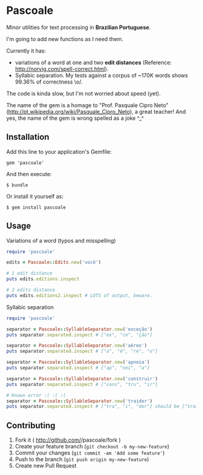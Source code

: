 # Pascoale

Minor utilities for text processing in **Brazilian Portuguese**.

I'm going to add new functions as I need them.

Currently it has:
- variations of a word at one and two **edit distances** (Reference: http://norvig.com/spell-correct.html).
- Syllabic separation. My tests against a corpus of ~170K words shows 99.36% of correctness \o/.

The code is kinda slow, but I'm not worried about speed (yet).

The name of the gem is a homage to "Prof. Pasquale Cipro Neto" (http://pt.wikipedia.org/wiki/Pasquale_Cipro_Neto), a great teacher! And yes, the name of the gem is wrong spelled as a joke ^_^

## Installation

Add this line to your application's Gemfile:

    gem 'pascoale'

And then execute:

    $ bundle

Or install it yourself as:

    $ gem install pascoale

## Usage

Variations of a word (typos and misspelling)

```ruby
require 'pascoale'

edits = Pascoale::Edits.new('você')

# 1 edit distance
puts edits.editions.inspect

# 2 edits distance
puts edits.editions2.inspect # LOTS of output, beware.
```

Syllabic separation

```ruby
require 'pascoale'

separator = Pascoale::SyllableSeparator.new('exceção')
puts separator.separated.inspect # ["ex", "ce", "ção"]

separator = Pascoale::SyllableSeparator.new('aéreo')
puts separator.separated.inspect # ["a", "é", "re", "o"]

separator = Pascoale::SyllableSeparator.new('apneia')
puts separator.separated.inspect # ["ap", "nei", "a"]

separator = Pascoale::SyllableSeparator.new('construir')
puts separator.separated.inspect # ["cons", "tru", "ir"]

# Known error :( :( :(
separator = Pascoale::SyllableSeparator.new('traidor')
puts separator.separated.inspect # ["tra", "i", "dor"] should be ["trai", "dor"]

```

## Contributing

1. Fork it ( http://github.com/<my-github-username>/pascoale/fork )
2. Create your feature branch (`git checkout -b my-new-feature`)
3. Commit your changes (`git commit -am 'Add some feature'`)
4. Push to the branch (`git push origin my-new-feature`)
5. Create new Pull Request
